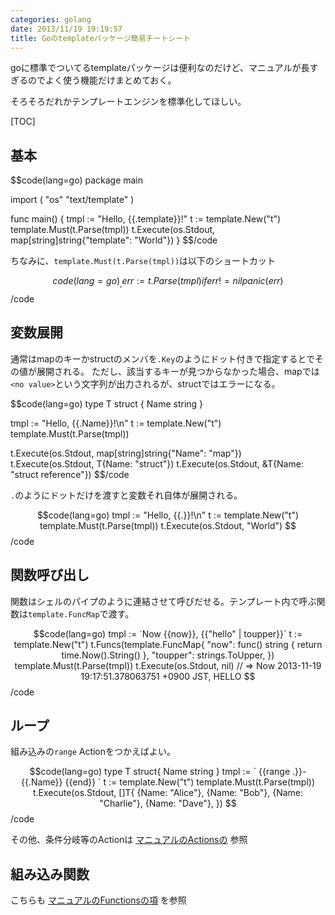```yaml
---
categories: golang
date: 2013/11/19 19:19:57
title: Goのtemplateパッケージ簡易チートシート
---
```


goに標準でついてるtemplateパッケージは便利なのだけど、マニュアルが長すぎるのでよく使う機能だけまとめておく。

そろそろだれかテンプレートエンジンを標準化してほしい。

[TOC]

## 基本

$$code(lang=go)
package main

import (
	"os"
	"text/template"
)

func main() {
	tmpl := "Hello, {{.template}}!"
	t := template.New("t")
	template.Must(t.Parse(tmpl))
	t.Execute(os.Stdout, map[string]string{"template": "World"})
}
$$/code

ちなみに、```template.Must(t.Parse(tmpl))```は以下のショートカット

$$code(lang=go)
_, err := t.Parse(tmpl)
if err != nil {
	panic(err)
}
$$/code



## 変数展開

通常はmapのキーかstructのメンバを`.Key`のようにドット付きで指定するとでその値が展開される。
ただし、該当するキーが見つからなかった場合、mapでは`<no value>`という文字列が出力されるが、structではエラーになる。

$$code(lang=go)
type T struct {
	Name string
}

tmpl := "Hello, {{.Name}}!\n"
t := template.New("t")
template.Must(t.Parse(tmpl))

t.Execute(os.Stdout, map[string]string{"Name": "map"})
t.Execute(os.Stdout, T{Name: "struct"})
t.Execute(os.Stdout, &T{Name: "struct reference"})
$$/code


`.`のようにドットだけを渡すと変数それ自体が展開される。

$$code(lang=go)
tmpl := "Hello, {{.}}!\n"
t := template.New("t")
template.Must(t.Parse(tmpl))
t.Execute(os.Stdout, "World")
$$/code



## 関数呼び出し

関数はシェルのパイプのように連結させて呼びだせる。テンプレート内で呼ぶ関数は`template.FuncMap`で渡す。

$$code(lang=go)
tmpl := `Now {{now}}, {{"hello" | toupper}}`
t := template.New("t")
t.Funcs(template.FuncMap{
	"now":     func() string { return time.Now().String() },
	"toupper": strings.ToUpper,
})
template.Must(t.Parse(tmpl))
t.Execute(os.Stdout, nil) // => Now 2013-11-19 19:17:51.378063751 +0900 JST, HELLO
$$/code



## ループ

組み込みの`range` Actionをつかえばよい。

$$code(lang=go)
type T struct{ Name string }
tmpl := `
{{range .}}- {{.Name}}
{{end}}
`
t := template.New("t")
template.Must(t.Parse(tmpl))
t.Execute(os.Stdout, []T{
	{Name: "Alice"},
	{Name: "Bob"},
	{Name: "Charlie"},
	{Name: "Dave"},
})
$$/code

その他、条件分岐等のActionは [マニュアルのActionsの](http://golang.org/pkg/text/template/#hdr-Actions ) 参照



## 組み込み関数

こちらも [マニュアルのFunctionsの項](http://golang.org/pkg/text/template/#hdr-Functions ) を参照

